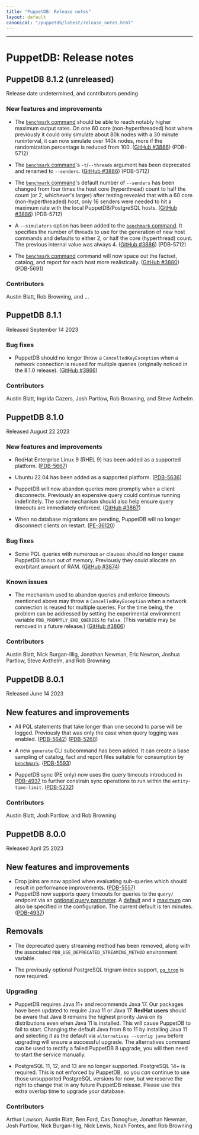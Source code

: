 ```yaml
---
title: "PuppetDB: Release notes"
layout: default
canonical: "/puppetdb/latest/release_notes.html"
---
```


[benchmark]: ./load_testing_tool.markdown
[query-timeout-parameter]: ./api/query/v4/overview.markdown#url-parameters

---

# PuppetDB: Release notes

## PuppetDB 8.1.2 (unreleased)

Release date undetermined, and contributors pending

### New features and improvements

* The [`benchmark` command][benchmark] should be able to reach notably
  higher maximum output rates.  On one 60 core (non-hyperthreaded)
  host where previously it could only simulate about 80k nodes with a
  30 minute runinterval, it can now simulate over 140k nodes, more if
  the randomization percentage is reduced from 100.
  ([GitHub #3886](https://github.com/puppetlabs/puppetdb/issues/3886))
  (PDB-5712)

* The [`benchmark` command][benchmark]'s `-t`/`--threads` argument has
  been deprecated and renamed to `--senders`.
  ([GitHub #3886](https://github.com/puppetlabs/puppetdb/issues/3886))
  (PDB-5712)

* The [`benchmark` command][benchmark]'s default number of `--senders`
  has been changed from four times the host core (hyperthread) count
  to half the count (or 2, whichever's larger) after testing revealed
  that with a 60 core (non-hyperthreaded) host, only 16 senders were
  needed to hit a maximum rate with the local PuppetDB/PostgreSQL
  hosts.
  ([GitHub #3886](https://github.com/puppetlabs/puppetdb/issues/3886))
  (PDB-5712)

* A `--simulators` option has been added to the
  [`benchmark` command][benchmark].  It specifies the number of
  threads to use for the generation of new host commands and defaults
  to either 2, or half the core (hyperthread) count.  The previous
  internal value was always 4.
  ([GitHub #3886](https://github.com/puppetlabs/puppetdb/issues/3886))
  (PDB-5712)

* The [`benchmark` command][benchmark] command will now space out the
  factset, catalog, and report for each host more realistically.
  ([GitHub #3880](https://github.com/puppetlabs/puppetdb/pull/3880))
  (PDB-5691)

### Contributors

Austin Blatt, Rob Browning, and ...

## PuppetDB 8.1.1

Released September 14 2023

### Bug fixes

* PuppetDB should no longer throw a `CancelledKeyException` when a
  network connection is reused for multiple queries (originally
  noticed in the 8.1.0 release).
  ([GitHub #3866](https://github.com/puppetlabs/puppetdb/issues/3866))

### Contributors

Austin Blatt, Ingrida Cazers, Josh Partlow, Rob Browning, and
Steve Axthelm

## PuppetDB 8.1.0

Released August 22 2023

### New features and improvements

* RedHat Enterprise Linux 9 (RHEL 9) has been added as a supported
  platform.
  ([PDB-5667](https://perforce.atlassian.net/browse/PDB-5667))

* Ubuntu 22.04 has been added as a supported platform.
  ([PDB-5636](https://perforce.atlassian.net/browse/PDB-5636))

* PuppetDB will now abandon queries more promptly when a client
  disconnects.  Previously an expensive query could continue running
  indefinitely.  The same mechanism should also help ensure query
  timeouts are immediately enforced.
  ([GitHub #3867](https://github.com/puppetlabs/puppetdb/issues/3867))

* When no database migrations are pending, PuppetDB will no longer
  disconnect clients on restart.
  ([PE-36120](https://perforce.atlassian.net/browse/PE-36120))

### Bug fixes

* Some PQL queries with numerous `or` clauses should no longer cause
  PuppetDB to run out of memory.  Previously they could allocate an
  exorbitant amount of RAM.
  ([GitHub #3874](https://github.com/puppetlabs/puppetdb/issues/3874))

### Known issues

* The mechanism used to abandon queries and enforce timeouts mentioned
  above may throw a `CancelledKeyException` when a network connection
  is reused for multiple queries.  For the time being, the problem can
  be addressed by setting the experimental environment variable
  `PDB_PROMPTLY_END_QUERIES` to `false`.  (This variable may be
  removed in a future release.)
  ([GitHub #3866](https://github.com/puppetlabs/puppetdb/issues/3866))

### Contributors

Austin Blatt, Nick Burgan-Illig, Jonathan Newman, Eric Newton, Joshua
Partlow, Steve Axthelm, and Rob Browning

## PuppetDB 8.0.1

Released June 14 2023

## New features and improvements

* All PQL statements that take longer than one second to parse will be
  logged.  Previously that was only the case when query logging was
  enabled.
  ([PDB-5642](https://tickets.puppetlabs.com/browse/PDB-5642))
  ([PDB-5260](https://tickets.puppetlabs.com/browse/PDB-5260))

* A new `generate` CLI subcommand has been added.  It can create a
  base sampling of catalog, fact and report files suitable for
  consumption by [`benchmark`][benchmark].
  ([PDB-5593](https://tickets.puppetlabs.com/browse/PDB-5593))

* PuppetDB sync (PE only) now uses the query timeouts introduced in
  [PDB-4937](https://tickets.puppetlabs.com/browse/PDB-4937) to
  further constrain sync operations to run within the
  `entity-time-limit`.
  ([PDB-5232](https://tickets.puppetlabs.com/browse/PDB-5232))

### Contributors

Austin Blatt, Josh Partlow, and Rob Browning

## PuppetDB 8.0.0

Released April 25 2023

## New features and improvements

* Drop joins are now applied when evaluating sub-queries which should result in
  performance improvements.
  ([PDB-5557](https://tickets.puppetlabs.com/browse/PDB-5557))
* PuppetDB now supports query timeouts for queries to the `query/` endpoint via
  an [optional query parameter][query-timeout-parameter]. A
  [default](./configure.markdown#query-timeout-default) and a
  [maximum](./configure.markdown#query-timeout-max) can also be specified in
  the configuration. The current default is ten minutes.
  ([PDB-4937](https://tickets.puppetlabs.com/browse/PDB-4937))

## Removals

* The deprecated query streaming method has been removed, along with the
  associated `PDB_USE_DEPRECATED_STREAMING_METHOD` environment variable.

* The previously optional PostgreSQL trigram index support,
  [`pg_trgm`](https://www.postgresql.org/docs/14/pgtrgm.html) is now required.

### Upgrading

* PuppetDB requires Java 11+ and recommends Java 17. Our packages have
  been updated to require Java 11 or Java 17. **RedHat users** should be aware
  that Java 8 remains the highest priority Java on its distributions even when
  Java 11 is installed. This will cause PuppetDB to fail to start. Changing the
  default Java from 8 to 11 by installing Java 11 and selecting it as the
  default via `alternatives --config java` before upgrading will ensure a
  successful upgrade. The alternatives command can be used to rectify a failed
  PuppetDB 8 upgrade, you will then need to start the service manually.

* PostgreSQL 11, 12, and 13 are no longer supported. PostgreSQL 14+ is
  required. This is not enforced by PuppetDB, so you _can_ continue to use
  those unsupported PostgreSQL versions for now, but we reserve the right to
  change that in any future PuppetDB release. Please use this extra overlap
  time to upgrade your database.

### Contributors

Arthur Lawson, Austin Blatt, Ben Ford, Cas Donoghue, Jonathan Newman,
Josh Partlow, Nick Burgan-Illig, Nick Lewis, Noah Fontes, and Rob
Browning
